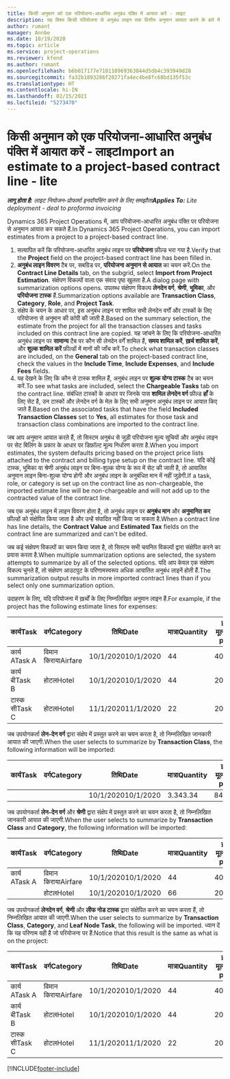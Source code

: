 ```yaml
---
title: किसी अनुमान को एक परियोजना-आधारित अनुबंध पंक्ति में आयात करें - लाइट
description: यह विषय किसी परियोजना से अनुबंध लाइन तक वित्तीय अनुमान आयात करने के बारे में जानकारी प्रदान करता है.
author: rumant
manager: Annbe
ms.date: 10/19/2020
ms.topic: article
ms.service: project-operations
ms.reviewer: kfend
ms.author: rumant
ms.openlocfilehash: b6b017177e718110969363844d5db4c393949d28
ms.sourcegitcommit: fa32b1893286f20271fa4ec4be8fc68bd135f53c
ms.translationtype: HT
ms.contentlocale: hi-IN
ms.lasthandoff: 02/15/2021
ms.locfileid: "5273470"
---
```

# <a name="import-an-estimate-to-a-project-based-contract-line---lite"></a><span data-ttu-id="5026c-103">किसी अनुमान को एक परियोजना-आधारित अनुबंध पंक्ति में आयात करें - लाइट</span><span class="sxs-lookup"><span data-stu-id="5026c-103">Import an estimate to a project-based contract line - lite</span></span>

<span data-ttu-id="5026c-104">_**लागू होता है:** लाइट नियोजन-प्रोफार्मा इनवॉयसिंग करने के लिए समझौता_</span><span class="sxs-lookup"><span data-stu-id="5026c-104">_**Applies To:** Lite deployment - deal to proforma invoicing_</span></span>

<span data-ttu-id="5026c-105">Dynamics 365 Project Operations में, आप परियोजना-आधारित अनुबंध पंक्ति पर परियोजना से अनुमान आयात कर सकते हैं.</span><span class="sxs-lookup"><span data-stu-id="5026c-105">In Dynamics 365 Project Operations, you can import estimates from a project to a project-based contract line.</span></span>

1. <span data-ttu-id="5026c-106">सत्यापित करें कि परियोजना-आधारित अनुबंध लाइन पर **परियोजना** फ़ील्ड भरा गया है.</span><span class="sxs-lookup"><span data-stu-id="5026c-106">Verify that the **Project** field on the project-based contract line has been filled in.</span></span>
2. <span data-ttu-id="5026c-107">**अनुबंध लाइन विवरण** टैब पर, सबग्रिड पर, **परियोजना अनुमान से आयात** का चयन करें.</span><span class="sxs-lookup"><span data-stu-id="5026c-107">On the **Contract Line Details** tab, on the subgrid, select **Import from Project Estimation**.</span></span> <span data-ttu-id="5026c-108">संक्षेपण विकल्पों वाला एक संवाद पृष्ठ खुलता है.</span><span class="sxs-lookup"><span data-stu-id="5026c-108">A dialog page with summarization options opens.</span></span> <span data-ttu-id="5026c-109">उपलब्ध संक्षेपण विकल्प **लेनदेन वर्ग**, **श्रेणी**, **भूमिका**, और **परियोजना टास्क** हैं.</span><span class="sxs-lookup"><span data-stu-id="5026c-109">Summarization options available are **Transaction Class**, **Category**, **Role**, and **Project Task**.</span></span>
3. <span data-ttu-id="5026c-110">संक्षेप के चयन के आधार पर, इस अनुबंध लाइन पर शामिल सभी लेनदेन वर्गों और टास्कों के लिए परियोजना से अनुमान की कॉपी की जाती है.</span><span class="sxs-lookup"><span data-stu-id="5026c-110">Based on the summary selection, the estimate from the project for all the transaction classes and tasks included on this contract line are copied.</span></span> <span data-ttu-id="5026c-111">यह जांचने के लिए कि परियोजना-आधारित अनुबंध लाइन पर **सामान्य** टैब पर कौन सी लेनदेन वर्गें शामिल हैं, **समय शामिल करें**, **ख़र्च शामिल करें**, और **शुल्क शामिल करें** फ़ील्डों में मानों की जाँच करें.</span><span class="sxs-lookup"><span data-stu-id="5026c-111">To check what transaction classes are included, on the **General** tab on the project-based contract line, check the values in the **Include Time**, **Include Expenses**, and **Include Fees** fields.</span></span> 
4. <span data-ttu-id="5026c-112">यह देखने के लिए कि कौन से टास्क शामिल हैं, अनुबंध लाइन पर **शुल्क योग्य टास्क** टैब का चयन करें.</span><span class="sxs-lookup"><span data-stu-id="5026c-112">To see what tasks are included, select the **Chargeable Tasks** tab on the contract line.</span></span> <span data-ttu-id="5026c-113">संबंधित टास्कों के आधार पर जिनके पास **शामिल लेनदेन वर्ग** फ़ील्ड **हाँ** के लिए सेट है, उन टास्कों और लेनदेन वर्ग के मेल के लिए सभी अनुमान अनुबंध लाइन पर आयात किए जाते हैं.</span><span class="sxs-lookup"><span data-stu-id="5026c-113">Based on the associated tasks that have the field **Included Transaction Classes** set to **Yes**, all estimates for those task and transaction class combinations are imported to the contract line.</span></span>

<span data-ttu-id="5026c-114">जब आप अनुमान आयात करते हैं, तो सिस्टम अनुबंध से जुड़ी परियोजना मूल्य सूचियों और अनुबंध लाइन पर सेट बिलिंग के प्रकार के आधार पर डिफ़ॉल्ट मूल्य निर्धारण करता है.</span><span class="sxs-lookup"><span data-stu-id="5026c-114">When you import estimates, the system defaults pricing based on the project price lists attached to the contract and billing type setup on the contract line.</span></span> <span data-ttu-id="5026c-115">यदि कोई टास्क, भूमिका या श्रेणी अनुबंध लाइन पर बिना-शुल्क योग्य के रूप में सेट की जाती है, तो आयातित अनुमान लाइन बिना-शुल्क योग्य होगी और अनुबंध लाइन के अनुबंधित मान में नहीं जुड़ेगी.</span><span class="sxs-lookup"><span data-stu-id="5026c-115">If a task, role, or category is set up on the contract line as non-chargeable, the imported estimate line will be non-chargeable and will not add up to the contracted value of the contract line.</span></span>

<span data-ttu-id="5026c-116">जब एक अनुबंध लाइन में लाइन विवरण होता है, तो अनुबंध लाइन पर **अनुबंध मान** और **अनुमानित कर** फ़ील्डों को संक्षेपित किया जाता है और उन्हें संपादित नहीं किया जा सकता है.</span><span class="sxs-lookup"><span data-stu-id="5026c-116">When a contract line has line details, the **Contract Value** and **Estimated Tax** fields on the contract line are summarized and can't be edited.</span></span>

<span data-ttu-id="5026c-117">जब कई संक्षेपण विकल्पों का चयन किया जाता है, तो सिस्टम सभी चयनित विकल्पों द्वारा संक्षेपित करने का प्रयास करता है.</span><span class="sxs-lookup"><span data-stu-id="5026c-117">When multiple summarization options are selected, the system attempts to summarize by all of the selected options.</span></span> <span data-ttu-id="5026c-118">यदि आप केवल एक संक्षेपण विकल्प चुनते हैं, तो संक्षेपण आउटपुट के परिणामस्वरूप अधिक आयातित अनुबंध लाइनें होती हैं.</span><span class="sxs-lookup"><span data-stu-id="5026c-118">The summarization output results in more imported contract lines than if you select only one summarization option.</span></span>

<span data-ttu-id="5026c-119">उदाहरण के लिए, यदि परियोजना में ख़र्चों के लिए निम्नलिखित अनुमान लाइन हैं.</span><span class="sxs-lookup"><span data-stu-id="5026c-119">For example, if the project has the following estimate lines for expenses:</span></span>

| <span data-ttu-id="5026c-120">कार्य</span><span class="sxs-lookup"><span data-stu-id="5026c-120">Task</span></span> | <span data-ttu-id="5026c-121">वर्ग</span><span class="sxs-lookup"><span data-stu-id="5026c-121">Category</span></span> | <span data-ttu-id="5026c-122">तिथि</span><span class="sxs-lookup"><span data-stu-id="5026c-122">Date</span></span> | <span data-ttu-id="5026c-123">मात्रा</span><span class="sxs-lookup"><span data-stu-id="5026c-123">Quantity</span></span> | <span data-ttu-id="5026c-124">इकाई मूल्य</span><span class="sxs-lookup"><span data-stu-id="5026c-124">Unit price</span></span> | <span data-ttu-id="5026c-125">राशि</span><span class="sxs-lookup"><span data-stu-id="5026c-125">Amount</span></span> |
| --- | --- | --- | --- | --- | --- |
| <span data-ttu-id="5026c-126">कार्य A</span><span class="sxs-lookup"><span data-stu-id="5026c-126">Task A</span></span> | <span data-ttu-id="5026c-127">विमान किराया</span><span class="sxs-lookup"><span data-stu-id="5026c-127">Airfare</span></span> | <span data-ttu-id="5026c-128">10/1/2020</span><span class="sxs-lookup"><span data-stu-id="5026c-128">10/1/2020</span></span> | <span data-ttu-id="5026c-129">4</span><span class="sxs-lookup"><span data-stu-id="5026c-129">4</span></span> | <span data-ttu-id="5026c-130">400</span><span class="sxs-lookup"><span data-stu-id="5026c-130">400</span></span> | <span data-ttu-id="5026c-131">1600</span><span class="sxs-lookup"><span data-stu-id="5026c-131">1600</span></span> |
| <span data-ttu-id="5026c-132">कार्य बी</span><span class="sxs-lookup"><span data-stu-id="5026c-132">Task B</span></span> | <span data-ttu-id="5026c-133">होटल</span><span class="sxs-lookup"><span data-stu-id="5026c-133">Hotel</span></span> | <span data-ttu-id="5026c-134">10/1/2020</span><span class="sxs-lookup"><span data-stu-id="5026c-134">10/1/2020</span></span> | <span data-ttu-id="5026c-135">4</span><span class="sxs-lookup"><span data-stu-id="5026c-135">4</span></span> | <span data-ttu-id="5026c-136">200</span><span class="sxs-lookup"><span data-stu-id="5026c-136">200</span></span> | <span data-ttu-id="5026c-137">800</span><span class="sxs-lookup"><span data-stu-id="5026c-137">800</span></span> |
| <span data-ttu-id="5026c-138">टास्क सी</span><span class="sxs-lookup"><span data-stu-id="5026c-138">Task C</span></span> | <span data-ttu-id="5026c-139">होटल</span><span class="sxs-lookup"><span data-stu-id="5026c-139">Hotel</span></span> | <span data-ttu-id="5026c-140">11/1/2020</span><span class="sxs-lookup"><span data-stu-id="5026c-140">11/1/2020</span></span> | <span data-ttu-id="5026c-141">2</span><span class="sxs-lookup"><span data-stu-id="5026c-141">2</span></span> | <span data-ttu-id="5026c-142">200</span><span class="sxs-lookup"><span data-stu-id="5026c-142">200</span></span> | <span data-ttu-id="5026c-143">400</span><span class="sxs-lookup"><span data-stu-id="5026c-143">400</span></span> |

<span data-ttu-id="5026c-144">जब उपयोगकर्ता **लेन-देन वर्ग** द्वारा संक्षेप में प्रस्तुत करने का चयन करता है, तो निम्नलिखित जानकारी आयात की जाएगी.</span><span class="sxs-lookup"><span data-stu-id="5026c-144">When the user selects to summarize by **Transaction Class**, the following information will be imported:</span></span>

| <span data-ttu-id="5026c-145">कार्य</span><span class="sxs-lookup"><span data-stu-id="5026c-145">Task</span></span> | <span data-ttu-id="5026c-146">वर्ग</span><span class="sxs-lookup"><span data-stu-id="5026c-146">Category</span></span> | <span data-ttu-id="5026c-147">तिथि</span><span class="sxs-lookup"><span data-stu-id="5026c-147">Date</span></span> | <span data-ttu-id="5026c-148">मात्रा</span><span class="sxs-lookup"><span data-stu-id="5026c-148">Quantity</span></span> | <span data-ttu-id="5026c-149">इकाई मूल्य</span><span class="sxs-lookup"><span data-stu-id="5026c-149">Unit price</span></span> | <span data-ttu-id="5026c-150">राशि</span><span class="sxs-lookup"><span data-stu-id="5026c-150">Amount</span></span> |
| --- | --- | --- | --- | --- | --- |
| &nbsp; | &nbsp; | <span data-ttu-id="5026c-151">10/1/2020</span><span class="sxs-lookup"><span data-stu-id="5026c-151">10/1/2020</span></span> | <span data-ttu-id="5026c-152">3.34</span><span class="sxs-lookup"><span data-stu-id="5026c-152">3.34</span></span> | <span data-ttu-id="5026c-153">840</span><span class="sxs-lookup"><span data-stu-id="5026c-153">840</span></span> | <span data-ttu-id="5026c-154">2800</span><span class="sxs-lookup"><span data-stu-id="5026c-154">2800</span></span> |

<span data-ttu-id="5026c-155">जब उपयोगकर्ता **लेन-देन वर्ग** और **श्रेणी** द्वारा संक्षेप में प्रस्तुत करने का चयन करता है, तो निम्नलिखित जानकारी आयात की जाएगी.</span><span class="sxs-lookup"><span data-stu-id="5026c-155">When the user selects to summarize by **Transaction Class** and **Category**, the following information will be imported:</span></span>

| <span data-ttu-id="5026c-156">कार्य</span><span class="sxs-lookup"><span data-stu-id="5026c-156">Task</span></span> | <span data-ttu-id="5026c-157">वर्ग</span><span class="sxs-lookup"><span data-stu-id="5026c-157">Category</span></span> | <span data-ttu-id="5026c-158">तिथि</span><span class="sxs-lookup"><span data-stu-id="5026c-158">Date</span></span> | <span data-ttu-id="5026c-159">मात्रा</span><span class="sxs-lookup"><span data-stu-id="5026c-159">Quantity</span></span> | <span data-ttu-id="5026c-160">इकाई मूल्य</span><span class="sxs-lookup"><span data-stu-id="5026c-160">Unit price</span></span> | <span data-ttu-id="5026c-161">राशि</span><span class="sxs-lookup"><span data-stu-id="5026c-161">Amount</span></span> |
| --- | --- | --- | --- | --- | --- |
| <span data-ttu-id="5026c-162">कार्य A</span><span class="sxs-lookup"><span data-stu-id="5026c-162">Task A</span></span> | <span data-ttu-id="5026c-163">विमान किराया</span><span class="sxs-lookup"><span data-stu-id="5026c-163">Airfare</span></span> | <span data-ttu-id="5026c-164">10/1/2020</span><span class="sxs-lookup"><span data-stu-id="5026c-164">10/1/2020</span></span> | <span data-ttu-id="5026c-165">4</span><span class="sxs-lookup"><span data-stu-id="5026c-165">4</span></span> | <span data-ttu-id="5026c-166">400</span><span class="sxs-lookup"><span data-stu-id="5026c-166">400</span></span> | <span data-ttu-id="5026c-167">1600</span><span class="sxs-lookup"><span data-stu-id="5026c-167">1600</span></span> |
| &nbsp;| <span data-ttu-id="5026c-168">होटल</span><span class="sxs-lookup"><span data-stu-id="5026c-168">Hotel</span></span> | <span data-ttu-id="5026c-169">10/1/2020</span><span class="sxs-lookup"><span data-stu-id="5026c-169">10/1/2020</span></span> | <span data-ttu-id="5026c-170">6</span><span class="sxs-lookup"><span data-stu-id="5026c-170">6</span></span> | <span data-ttu-id="5026c-171">200</span><span class="sxs-lookup"><span data-stu-id="5026c-171">200</span></span> | <span data-ttu-id="5026c-172">1200</span><span class="sxs-lookup"><span data-stu-id="5026c-172">1200</span></span> |

<span data-ttu-id="5026c-173">जब उपयोगकर्ता **लेनदेन वर्ग**, **श्रेणी** और **लीफ नोड टास्क** द्वारा संक्षेपित करने का चयन करता हैं, तो निम्नलिखित आयात की जाएगी.</span><span class="sxs-lookup"><span data-stu-id="5026c-173">When the user selects to summarize by **Transaction Class**, **Category**, and **Leaf Node Task**, the following will be imported.</span></span> <span data-ttu-id="5026c-174">ध्यान दें कि यह परिणाम वही है जो परियोजना पर हैं:</span><span class="sxs-lookup"><span data-stu-id="5026c-174">Notice that this result is the same as what is on the project:</span></span>

| <span data-ttu-id="5026c-175">कार्य</span><span class="sxs-lookup"><span data-stu-id="5026c-175">Task</span></span> | <span data-ttu-id="5026c-176">वर्ग</span><span class="sxs-lookup"><span data-stu-id="5026c-176">Category</span></span> | <span data-ttu-id="5026c-177">तिथि</span><span class="sxs-lookup"><span data-stu-id="5026c-177">Date</span></span> | <span data-ttu-id="5026c-178">मात्रा</span><span class="sxs-lookup"><span data-stu-id="5026c-178">Quantity</span></span> | <span data-ttu-id="5026c-179">इकाई मूल्य</span><span class="sxs-lookup"><span data-stu-id="5026c-179">Unit price</span></span> | <span data-ttu-id="5026c-180">राशि</span><span class="sxs-lookup"><span data-stu-id="5026c-180">Amount</span></span> |
| --- | --- | --- | --- | --- | --- |
| <span data-ttu-id="5026c-181">कार्य A</span><span class="sxs-lookup"><span data-stu-id="5026c-181">Task A</span></span> | <span data-ttu-id="5026c-182">विमान किराया</span><span class="sxs-lookup"><span data-stu-id="5026c-182">Airfare</span></span> | <span data-ttu-id="5026c-183">10/1/2020</span><span class="sxs-lookup"><span data-stu-id="5026c-183">10/1/2020</span></span> | <span data-ttu-id="5026c-184">4</span><span class="sxs-lookup"><span data-stu-id="5026c-184">4</span></span> | <span data-ttu-id="5026c-185">400</span><span class="sxs-lookup"><span data-stu-id="5026c-185">400</span></span> | <span data-ttu-id="5026c-186">1600</span><span class="sxs-lookup"><span data-stu-id="5026c-186">1600</span></span> |
| <span data-ttu-id="5026c-187">कार्य बी</span><span class="sxs-lookup"><span data-stu-id="5026c-187">Task B</span></span> | <span data-ttu-id="5026c-188">होटल</span><span class="sxs-lookup"><span data-stu-id="5026c-188">Hotel</span></span> | <span data-ttu-id="5026c-189">10/1/2020</span><span class="sxs-lookup"><span data-stu-id="5026c-189">10/1/2020</span></span> | <span data-ttu-id="5026c-190">4</span><span class="sxs-lookup"><span data-stu-id="5026c-190">4</span></span> | <span data-ttu-id="5026c-191">200</span><span class="sxs-lookup"><span data-stu-id="5026c-191">200</span></span> | <span data-ttu-id="5026c-192">800</span><span class="sxs-lookup"><span data-stu-id="5026c-192">800</span></span> |
| <span data-ttu-id="5026c-193">टास्क सी</span><span class="sxs-lookup"><span data-stu-id="5026c-193">Task C</span></span> | <span data-ttu-id="5026c-194">होटल</span><span class="sxs-lookup"><span data-stu-id="5026c-194">Hotel</span></span> | <span data-ttu-id="5026c-195">11/1/2020</span><span class="sxs-lookup"><span data-stu-id="5026c-195">11/1/2020</span></span> | <span data-ttu-id="5026c-196">2</span><span class="sxs-lookup"><span data-stu-id="5026c-196">2</span></span> | <span data-ttu-id="5026c-197">200</span><span class="sxs-lookup"><span data-stu-id="5026c-197">200</span></span> | <span data-ttu-id="5026c-198">400</span><span class="sxs-lookup"><span data-stu-id="5026c-198">400</span></span> |


[!INCLUDE[footer-include](../../includes/footer-banner.md)]